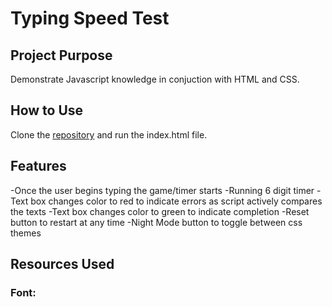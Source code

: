 # Typing Speed Test

## Project Purpose
Demonstrate Javascript knowledge in conjuction with HTML and CSS.

## How to Use
Clone the [repository](https://github.com/mjbuchman/typing-speed-test) and run the index.html file.

## Features
-Once the user begins typing the game/timer starts
-Running 6 digit timer
-Text box changes color to red to indicate errors as script actively compares the texts
-Text box changes color to green to indicate completion
-Reset button to restart at any time
-Night Mode button to toggle between css themes

## Resources Used
### Font:
